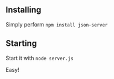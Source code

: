 ## Installing
Simply perform `npm install json-server`

## Starting
Start it with `node server.js`

Easy!